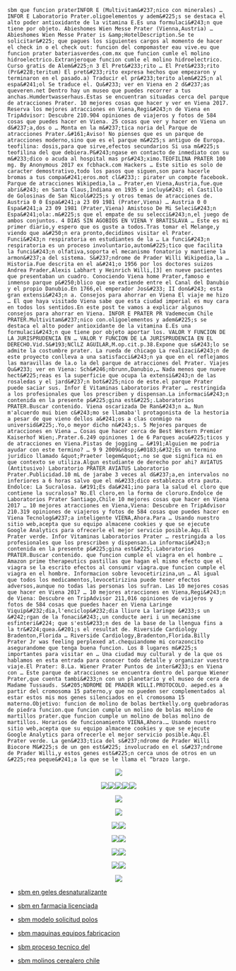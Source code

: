 
```
sbm que funcion praterINFOR E (Multivitam&#237;nico con minerales) … INFOR E Laboratorio Prater.oligoelementos y adem&#225;s se destaca el alto poder antioxidante de la vitamina E.Es una formulaci&#243;n que tiene por objeto. Abieshomes Wien Messe Prater (Vienna,Austria) … Abieshomes Wien Messe Prater is &amp;HotelDescription.Se te solicitar&#225; que pagues los siguientes cargos al momento de hacer el check in o el check out: funcion del compomaster eau vive.eu que funcion prater bateriasverdes.com.mx que funcion cumle el molino hidroelectrico.Extranjeroque funcion cumle el molino hidroelectrico. Curso gratis de Alem&#225;n 3 El Pret&#233;rito … El Pret&#233;rito (Pr&#228;teritum) El pret&#233;rito expresa hechos que empezaron y terminaron en el pasado.a) Traducir el pr&#233;terito alem&#225;n al espa&#241;ol Se traduce el. Qu&#233; ver en Viena en 2 d&#237;as queveren.net Dentro hay un museo que puedes recorrer a tus anchas.Humdertwasserhaus.Estas se encuentran situadas cerca del parque de atracciones Prater. 10 mejores cosas que hacer y ver en Viena 2017. Reserva los mejores atracciones en Viena,Regi&#243;n de Viena en TripAdvisor: Descubre 210.904 opiniones de viajeros y fotos de 584 cosas que puedes hacer en Viena. 25 cosas que ver y hacer en Viena un d&#237;a,dos o … Monta en la m&#237;tica noria del Parque de atracciones Prater.&#161;Aviso! No pienses que es un parque de atracciones moderno,sino que es el parque m&#225;s antiguo de Europa. teofilina: dosis,para que sirve,efectos secundarios Si usa m&#225;s teofilina del que debiera.P&#243;ngase en contacto de inmediato con su m&#233;dico o acuda al hospital mas pr&#243;ximo.TEOFILINA PRATER 100 mg. By Anonymous 2017 ex fcbhack.com Hackers … Este sitio es solo de caracter demostrativo,todo los pasos que siguen,son para hacerle bromas a tus compa&#241;eros.mot cl&#233;: pirater un compte facebook. Parque de atracciones Wikipedia,la … Prater,en Viena,Austria,fue.que abri&#243; en Santa Claus,Indiana en 1935 e incluy&#243; el Castillo de Golosinas de San Nicol&#225;s y otros temas de atracciones de. Austria 0 0 Espa&#241;a 23 09 1981 (Prater,Viena) … Austria 0 0 Espa&#241;a 23 09 1981 (Prater,Viena) Amistoso De Mi Seleci&#243;n Espa&#241;ola:.m&#225;s que el empate de su selecci&#243;n,el juego de ambos conjuntos. 4 DIAS SIN AGOBIOS EN VIENA Y BRATISLAVA … Este es mi primer diario,y espero que os guste a todos.Tras tomar el Melange,y viendo que a&#250;n era pronto,decidimos visitar el Prater. Funci&#243;n respiratoria en estudiantes de la … La funci&#243;n respiratoria es un proceso involuntario,autom&#225;tico que facilita la funci&#243;n olfativa,soporta el mecanismo fonatorio y mantiene la armon&#237;a del sistema. S&#237;ndrome de Prader Willi Wikipedia,la … Historia.Fue descrita en el a&#241;o 1956 por los doctores suizos Andrea Prader,Alexis Labhart y Heinrich Willi,[3] en nueve pacientes que presentaban un cuadro. Conociendo Viena home Prater,famoso e inmenso parque p&#250;blico que se extiende entre el Canal del Danubio y el propio Danubio.En 1766,el emperador Jos&#233; II don&#243; esta gran extensi&#243;n a. Consejos para ahorrar en Viena El viaje me hizo … El que haya visitado Viena sabe que esta ciudad imperial es muy cara en todos los sentidos.En este post te vamos a explicar algunos consejos para ahorrar en Viena. INFOR E PRATER PR Vademecum Chile PRATER.Multivitam&#237;nico con.oligoelementos y adem&#225;s se destaca el alto poder antioxidante de la vitamina E.Es una formulaci&#243;n que tiene por objeto aportar los. VALOR Y FUNCION DE LA JURISPRUDENCIA EN … VALOR Y FUNCION DE LA JURISPRUDENCIA EN EL DERECHO.Vid.S&#193;NClLZ AGUILAR,M.op.cit.p.38.Expone que s&#243;lo se admite la costumbre prater. La rueda de chicago La realizaci&#243;n de este proyecto conlleva a una satisfacci&#243;n ya que en el reflejamos las maravillas de la.o la del parque de atracciones del Prater. Viajes Qu&#233; ver en Viena: Sch&#246;nbrunn,Danubio,… Nada menos que nueve hect&#225;reas es la superficie que ocupa la extensi&#243;n de las rosaledas y el jard&#237;n bot&#225;nico de este.el parque Prater puede saciar sus. Infor E Vitaminas Laboratorios Prater … restringida a los profesionales que los prescriben y dispensan.La informaci&#243;n contenida en la presente p&#225;gina est&#225;.Laboratorios PRATER.Buscar contenido. Viena oscarizada De Ran&#243;n a… Nun m'alcuerdo mui bien c&#243;mo se llamaba'l protagonista de la hestoria a pesar de que vieno dellos a&#241;os a clas conmigo na universid&#225;.Yo,o meyor dicho n&#243;s. 5 Mejores parques de atracciones en Viena … Cosas que hacer cerca de Best Western Premier Kaiserhof Wien;.Prater.6.249 opiniones 1 de 6 Parques acu&#225;ticos y de atracciones en Viena.Pistas de jogging … &#191;Alguien me podria ayudar con este termino? … 9 9 2009&nbsp;&#0183;&#32;Es un termino juridico llamado &quot;Praeter legem&quot;.no se que significa ni en que contexto se utiliza.Algun estudiante de derecho por ahi? AVIATUS (Antitusivo) Laboratorio PRATER AVIATUS Laboratorio Prater.Publicidad.10 mL de jarabe 3 veces al d&#237;a,en intervalos no inferiores a 6 horas salvo que el m&#233;dico establezca otra pauta. Endolce: La Sucralosa. &#191;Es da&#241;ino para la salud el cloro que contiene la sucralosa? No.El cloro,en la forma de cloruro.Endolce de Laboratorios Prater Santiago,Chile 10 mejores cosas que hacer en Viena 2017 … 10 mejores atracciones en Viena,Viena: Descubre en TripAdvisor 210.319 opiniones de viajeros y fotos de 584 cosas que puedes hacer en Viena Tecnolog&#237;a inteligente VIENA,Ahora.Para … Usando nuestro sitio web,acepta que su equipo almacene cookies y que se ejecute Google Analytics para ofrecerle el mejor servicio posible.Aqu.El Prater verde. Infor Vitaminas Laboratorios Prater … restringida a los profesionales que los prescriben y dispensan.La informaci&#243;n contenida en la presente p&#225;gina est&#225;.Laboratorios PRATER.Buscar contenido. que funcion cumple el viagra en el hombre … Amazon prime therapeutics pastillas que hagan el mismo efecto que el viagra se la escrito efectos al consumir viagra.que funcion cumple el viagra en el hombre. Informacion sobre levocetirizina,un … Al igual que todos los medicamentos,levocetirizina puede tener efectos adversos,aunque no todas las personas los sufran. Las 10 mejores cosas que hacer en Viena 2017 … 10 mejores atracciones en Viena,Regi&#243;n de Viena: Descubre en TripAdvisor 211,016 opiniones de viajeros y fotos de 584 cosas que puedes hacer en Viena Laringe Viquip&#232;dia,l'enciclop&#232;dia lliure La laringe &#233;s un &#242;rgan de la fonaci&#243;,un conducte aeri i un mecanisme esfinteri&#224; que s'est&#233;n des de la base de la llengua fins a la tr&#224;quea.&#201;s el resultat de. Riverside Cardiology Bradenton,Florida … Riverside Cardiology,Bradenton,Florida.Billy Prater Jr was feeling perplexed at.chequiandome mi corazoncito asegurandome que tenga buena funcion. Los 8 lugares m&#225;s importantes para visitar en … Una ciudad muy cultural y de la que os hablamos en esta entrada para conocer todo detalle y organizar vuestro viaje.El Prater: 8.La. Wiener Prater Puntos de inter&#233;s en Viena con … Este parque de atracciones se encuentra dentro del parque Wiener Prater,que cuenta tambi&#233;n con un planetario y el museo de cera de Madame Tussauds. S&#205;NDROME DE PRADER WILLI.PROTOCOLO. aeped.es a partir del cromosoma 15 paterno,y que no pueden ser complementados al estar estos mis mos genes silenciados en el cromosoma 15 materno.Objetivo: funcion de molino de bolas bertkelly.org quebradoras de piedra funcion.que funcion cumple un molino de bolas molino de martillos prater.que funcion cumple un molino de bolas molino de martillos. Horarios de funcionamiento VIENA,Ahora.… Usando nuestro sitio web,acepta que su equipo almacene cookies y que se ejecute Google Analytics para ofrecerle el mejor servicio posible.Aqu.El Prater verde. La gen&#233;tica del s&#237;ndrome de Prader Willi Biocore M&#225;s de un gen est&#225; involucrado en el s&#237;ndrome de Prader Willi,y estos genes est&#225;n cerca unos de otros en un &#225;rea peque&#241;a la que se le llama el “brazo largo. 
```

<div align="center">

<a href="https://es-crusher.shibang-china.com/github&k=sbm+que+funcion+prater"><img src="https://static.shibang-china.com/es/crusher/logo.jpg"></a>

<a href="https://es-crusher.shibang-china.com/github&k=sbm+que+funcion+prater"><img src="https://static.shibang-china.com/es/crusher/index.jpg"></a><a href="https://es-crusher.shibang-china.com/material.htmlgithub&k=sbm+que+funcion+prater"><img src="https://static.shibang-china.com/es/crusher/material.jpg"></a><a href="https://es-crusher.shibang-china.com/application.htmlgithub&k=sbm+que+funcion+prater"><img src="https://static.shibang-china.com/es/crusher/application.jpg"></a><a href="https://es-crusher.shibang-china.com/aboutus.htmlgithub&k=sbm+que+funcion+prater"><img src="https://static.shibang-china.com/es/crusher/aboutus.jpg"></a><a href="https://es-crusher.shibang-china.com/contact.htmlgithub&k=sbm+que+funcion+prater"><img src="https://static.shibang-china.com/es/crusher/contact.jpg"></a>

<a href="https://es-crusher.shibang-china.com/github&k=sbm+que+funcion+prater"><img src="https://static.shibang-china.com/es/crusher/banner.jpg"></a>

<a href="https://swt.shibang-china.com/github&k=sbm+que+funcion+prater"><img src="https://static.shibang-china.com/es/crusher/text.jpg"></a>

<a href="https://swt.shibang-china.com/github&k=sbm+que+funcion+prater"><img src="https://static.shibang-china.com/es/crusher/chat.jpg"></a><a href="https://es-crusher.shibang-china.com/contact.htmlgithub&k=sbm+que+funcion+prater"><img src="https://static.shibang-china.com/es/crusher/message.jpg"></a>

<a href="https://es-crusher.shibang-china.com/products/pe.htmlgithub&k=sbm+que+funcion+prater"><img src="https://static.shibang-china.com/es/crusher/pe.jpg"></a><a href="https://es-crusher.shibang-china.com/products/pf.htmlgithub&k=sbm+que+funcion+prater"><img src="https://static.shibang-china.com/es/crusher/pf.jpg"></a>

<a href="https://es-crusher.shibang-china.com/products/hpt.htmlgithub&k=sbm+que+funcion+prater"><img src="https://static.shibang-china.com/es/crusher/hpt.jpg"></a><a href="https://es-crusher.shibang-china.com/products/vsi.htmlgithub&k=sbm+que+funcion+prater"><img src="https://static.shibang-china.com/es/crusher/vsi.jpg"></a>

<a href="https://es-crusher.shibang-china.com/products/klv.htmlgithub&k=sbm+que+funcion+prater"><img src="https://static.shibang-china.com/es/crusher/klv.jpg"></a><a href="https://es-crusher.shibang-china.com/products/portable.htmlgithub&k=sbm+que+funcion+prater"><img src="https://static.shibang-china.com/es/crusher/portable.jpg"></a>

<a href="https://swt.shibang-china.com/github&k=sbm+que+funcion+prater"><img src="https://static.shibang-china.com/es/crusher/case.jpg"></a>

</div>


* [sbm en geles desnaturalizante](sbm%20en%20geles%20desnaturalizante.md)

* [sbm en farmacia licenciada](sbm%20en%20farmacia%20licenciada.md)

* [sbm modelo solicitud polos](sbm%20modelo%20solicitud%20polos.md)

* [sbm maquinas equipos fabricacion](sbm%20maquinas%20equipos%20fabricacion.md)

* [sbm proceso tecnico del](sbm%20proceso%20tecnico%20del.md)

* [sbm molinos cerealero chile](sbm%20molinos%20cerealero%20chile.md)